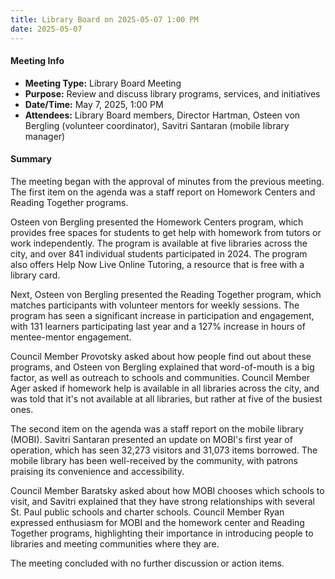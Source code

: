```yaml
---
title: Library Board on 2025-05-07 1:00 PM
date: 2025-05-07
---
```

#### Meeting Info
* **Meeting Type:** Library Board Meeting
* **Purpose:** Review and discuss library programs, services, and initiatives
* **Date/Time:** May 7, 2025, 1:00 PM
* **Attendees:** Library Board members, Director Hartman, Osteen von Bergling (volunteer coordinator), Savitri Santaran (mobile library manager)

#### Summary

The meeting began with the approval of minutes from the previous meeting. The first item on the agenda was a staff report on Homework Centers and Reading Together programs.

Osteen von Bergling presented the Homework Centers program, which provides free spaces for students to get help with homework from tutors or work independently. The program is available at five libraries across the city, and over 841 individual students participated in 2024. The program also offers Help Now Live Online Tutoring, a resource that is free with a library card.

Next, Osteen von Bergling presented the Reading Together program, which matches participants with volunteer mentors for weekly sessions. The program has seen a significant increase in participation and engagement, with 131 learners participating last year and a 127% increase in hours of mentee-mentor engagement.

Council Member Provotsky asked about how people find out about these programs, and Osteen von Bergling explained that word-of-mouth is a big factor, as well as outreach to schools and communities. Council Member Ager asked if homework help is available in all libraries across the city, and was told that it's not available at all libraries, but rather at five of the busiest ones.

The second item on the agenda was a staff report on the mobile library (MOBI). Savitri Santaran presented an update on MOBI's first year of operation, which has seen 32,273 visitors and 31,073 items borrowed. The mobile library has been well-received by the community, with patrons praising its convenience and accessibility.

Council Member Baratsky asked about how MOBI chooses which schools to visit, and Savitri explained that they have strong relationships with several St. Paul public schools and charter schools. Council Member Ryan expressed enthusiasm for MOBI and the homework center and Reading Together programs, highlighting their importance in introducing people to libraries and meeting communities where they are.

The meeting concluded with no further discussion or action items.


